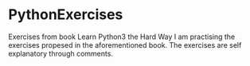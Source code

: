 # PythonExercises
Exercises from book Learn Python3 the Hard Way
I am practising the exercises propesed in the aforementioned book. The exercises are self explanatory through comments.
